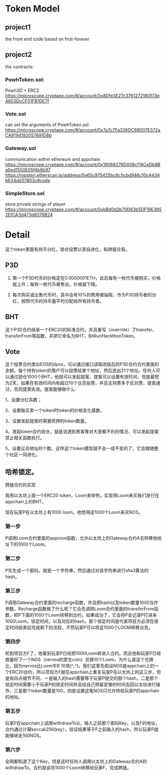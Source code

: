 # Token Model


## project1
the front end code based on first-forever

## project2
the contracts:

### PowhToken.sol:
Powh3D + ERC2
https://microscope.cryptape.com/#/account/0x8Dfe3E27c3761272180513e4603DcCF01FB1DE7f

### Vote.sol
can set the arguments of PowhToken.sol
https://microscope.cryptape.com/#/account/0x7a7c7Fa336DC88007E372aCA9194192057691D8b

### Gateway.sol
communication within ethereum and appchain
https://microscope.cryptape.com/#/account/0x19068276D008cf18CeDb8Ba6ed1550E05f4b6b97
https://ropsten.etherscan.io/address/0x65c975425bc6c5cbd946c10c4434b634dd37803c#code

### SimpleStore.sol
store private strings of player
https://microscope.cryptape.com/#/account/0xbBd0d2b70D63b5DF19E3852EfCA3d473d8376B24



# Detail

这个token里面有持币分红，锁仓投票以至自进化，和跨链交易。

## P3D
1. 第一个P3D代币的价格定在0.0000001ETH，此后每有一枚代币被购买，价格就上升；每有一枚代币被售出，价格就下降。

2. 每次购买或出售代币时，其中会有10%的费用被抽取，作为P3D持币者的分红，按照代币的持币量平均分配给所有持币者。

## BHT

这个P3D合约继承一个ERC20的标准合约，并且重写（override）了transfer，transferFrom等函数，并把它命名为BHT，BitRunHackthonToken。

## Vote
这个投票合约类似EOS的dpos，可以通过接口读取改版后的P3D合约合约里面的余额。每个持有token的用户可以投票给某个地址，然后选出21个地址。任何人可以通过锁仓1000个BHT，他就可以发起提案，提案可以设置有效时间，但是最短为2天，如果在有效时间内有超过10个议员投票，并且支持票多于反对票，提案通过，否则提案失效。提案能够做什么:

1、设置分红系数；

2、设置每买卖一个token时token的价格变化基数。

3、设置发起提案时需要质押的token数量。

4、发起token合约锁仓，就是说遇到黑客等对大家都不利的情况，可以发起提案禁止相关函数执行。

5、设置议员地址的个数。这样这个token模型就不会一成不变的了，它会跟随整个社区一同进化。


## 哈希锁定。

跨链合约的实现

我用以太坊上面一个ERC20 token，Loom来举例，实现用Loom来买我们发行在appchain上的BHT。

现在玩家P在以太坊上有1000 loom。他想用这1000个Loom来买NOS。

### 第一步
P调用Loom合约里面的approve函数，允许以太坊上的Gateway合约A去转移他地址下的1000个Loom。

### 第二步
P先生成一个密码，就是一个字符串，然后通过对该字符串进行sha3算法的hash。

### 第三步
P调用Gateway合约里面的recharge函数，并且把hash以及token数量1000当作参数。Recharge函数做了什么呢？它会先调用Loom合约里面的transferFrom函数，把P下面的1000个Loom转移到合约，如果成功了，它会将P会记录P打进来1000Loom，锁定时间，以及对应的hash。那个锁定时间是代表项目方必须在锁定时间结束前完成剩下的流程，不然玩家P可以将这1000个LOOM转移出去。

### 第四步
轮到项目方F了，他看到玩家P已经把1000Loom转进入合约。而且他和玩家P已经商量好了一个NOS（nervos的原生coin）兑换10个Loom，为什么是这个兑换比，因为nervos比Loom牛B 10倍(^_^)。我们这里先假设NOS是appchain上的一个ERC20合约，所以项目方F就在appchain上重复玩家P在以太坊上的这三步，但是有四点细节不同，一是输入的hash需要等于玩家P提交的那个hash，二是那个锁定时间需要小于玩家P的锁定时间并且给自己预留足够的时间去回以太坊进行操作，三是那个token数量是100，四是设置这笔NOS只允许转给玩家P的appchain的地址。

### 第五步
玩家P在appchain上调用withdrawTo()，输入之前那个密码Key，以及F的地址，合约通过计算keccak256(key），验证结果等于F之前输入的hash，所以玩家P就能够转走100NOS。

### 第六步
全网都知道了这个Key，但是这时任何人调用以太坊上的Gateway合约A的withdrawTo，合约就会将1000个Loom转移给玩家F，完成跨链。
